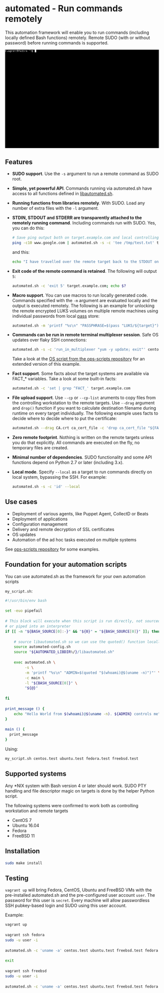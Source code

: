 # automated - Run commands remotely

This automation framework will enable you to run commands (including locally defined Bash functions) remotely. Remote SUDO (with or without password) before running commands is supported.

![Demo](demo.gif)


## Features
- **SUDO support**. Use the `-s` argument to run a remote command as SUDO root.

- **Simple, yet powerful API**. Commands running via automated.sh have access to all functions defined in [libautomated.sh](libautomated.sh).

- **Running functions from libraries remotely**. With SUDO. Load any number of extra files with the `-l` argument.

- **STDIN, STDOUT and STDERR are transparently attached to the remotely running command**. Including commands run with SUDO. Yes, you can do this:

  ```bash
  # Save ping output both on target.example.com and local controlling workstation
  ping -c10 www.google.com | automated.sh -s -c 'tee /tmp/test.txt' target.example.com | tee /tmp/test.txt
  ```
  and this:

  ```bash
  echo "I have travelled over the remote target back to the STDOUT on the controlling workstation" | automated.sh -c 'echo "Look, I am on STDERR" >&2; cat' target.example.com
  ```

- **Exit code of the remote command is retained**. The following will output `5`:

  ```bash
  automated.sh -c 'exit 5' target.example.com; echo $?
  ```

- **Macro support**. You can use macros to run locally generated code. Commands specified with the `-m` argument are evaluated locally and the output is executed remotely. The following is an example for unlocking the remote encrypted LUKS volumes on multiple remote machines using individual passwords from local [pass](https://www.passwordstore.org/) store:

  ```bash
  automated.sh -m 'printf "%s\n" "PASSPHRASE=$(pass "LUKS/${target}")"' -c 'cryptsetup luksOpen --key-file <(printf "%s" "$PASSPHRASE") /dev/vg0/encrypted decrypted' target1.example.com target2.example.com
  ```

- **Commands can be run in remote terminal multiplexer session**. Safe OS updates over flaky SSH connections:

  ```bash
  automated.sh -s -c 'run_in_multiplexer "yum -y update; exit"' centos.test
  ```
  Take a look at the [OS script from the ops-scripts repository](https://github.com/node13h/ops-scripts/blob/master/scripts/OS) for an extended version of this example.

- **Fact support**. Some facts about the target systems are available via FACT\_\* variables. Take a look at some built-in facts:

  ```bash
  automated.sh -c 'set | grep ^FACT_' target.example.com
  ```

- **File upload support**. Use `--cp` or `--cp-list` aruments to copy files from the controlling workstation to the remote targets. Use `--drag` argument and `drop()` function if you want to calculate destination filename during runtime on every target individually. The following example uses facts to decide where to decide where to put the certificate:

  ```bash
  automated.sh --drag CA.crt ca_cert_file -c 'drop ca_cert_file "${FACT_PKI_CERTS}/CA.crt"' target.example.com
  ```

- **Zero remote footprint**. Nothing is written on the remote targets unless you do that explicitly. All commands are executed on the fly, no temporary files are created.

- **Minimal number of dependencies**. SUDO functionality and some API functions depend on Python 2.7 or later (including 3.x).

- **Local mode**. Specify `--local` as a target to run commands directly on local system, bypassing the SSH. For example:
  ```bash
  automated.sh -s -c 'id' --local
  ```


## Use cases
- Deployment of various agents, like Puppet Agent, CollectD or Beats
- Deployment of applications
- Configuration management
- Delivery and remote decryption of SSL certificates
- OS updates
- Automation of the ad hoc tasks executed on multiple systems

See [ops-scripts repository](https://github.com/node13h/ops-scripts/tree/master/scripts) for some examples.


## Foundation for your automation scripts

You can use automated.sh as the framework for your own automation scripts

`my_script.sh`:
```bash
#!/usr/bin/env bash

set -euo pipefail

# This block will execute when this script is run directly, not sourced
# or piped into an interpreter
if [[ -n "${BASH_SOURCE[0]:-}" && "${0}" = "${BASH_SOURCE[0]}" ]]; then

    # source libautomated.sh so we can use the quoted() function locally.
    source automated-config.sh
    source "${AUTOMATED_LIBDIR%/}/libautomated.sh"

    exec automated.sh \
         -s \
         -m 'printf "%s\n" "ADMIN=$(quoted "$(whoami)@$(uname -n)")"' \
         -c main \
         -l "${BASH_SOURCE[0]}" \
         "${@}"

fi

print_message () {
    echo "Hello World from $(whoami)@$(uname -n). ${ADMIN} controls me" | colorized 94
}

main () {
  print_message
}
```

Using:
```bash
my_script.sh centos.test ubuntu.test fedora.test freebsd.test
```

## Supported systems

Any *NIX system with Bash version 4 or later should work. SUDO PTY handling and file descriptor magic on targets is done by the helper Python script.

The following systems were confirmed to work both as controlling workstation and remote targets

- CentOS 7
- Ubuntu 16.04
- Fedora
- FreeBSD 11


## Installation

```bash
sudo make install
```

## Testing

`vagrant up` will bring Fedora, CentOS, Ubuntu and FreeBSD VMs with the pre-installed automated.sh and the pre-configured user account `user`. The password for this user is `secret`. Every machine will allow passwordless SSH pubkey-based login and SUDO using this user account.

Example:
```bash
vagrant up

vagrant ssh fedora
sudo -u user -i

automated.sh -c 'uname -a' centos.test ubuntu.test freebsd.test fedora.test

exit

vagrant ssh freebsd
sudo -u user -i

automated.sh -c 'uname -a' centos.test ubuntu.test freebsd.test fedora.test
```
